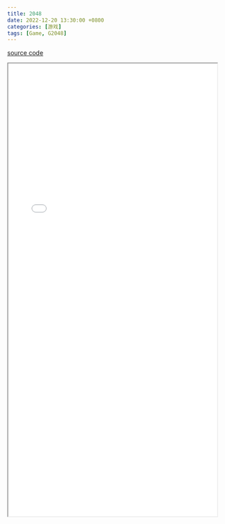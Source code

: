 ```yaml
---
title: 2048
date: 2022-12-20 13:30:00 +0800
categories: [游戏]
tags: [Game, G2048]
---
```


<a href="https://github.com/xinyer/game-2048">source code</a>
<iframe src="/assets/games/2048/2048.html" style="width:480px; height:1040px;"></iframe>
